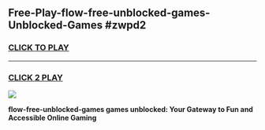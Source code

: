 
## Free-Play-flow-free-unblocked-games-Unblocked-Games #zwpd2
<h3>
<a href="https://news.freeplayer.one?title=flow-free-unblocked-games&ref=8M">CLICK TO PLAY</a></h3>
<hr>

<h3>
<a href="https://news.freeplayer.one?title=flow-free-unblocked-games&ref=8M">CLICK 2 PLAY</a>
  
</h3>

<a href="https://news.freeplayer.one?title=flow-free-unblocked-games&ref=8M"><img src="https://clearcache.store/games.png"></a>


**flow-free-unblocked-games games unblocked: Your Gateway to Fun and Accessible Online Gaming**
